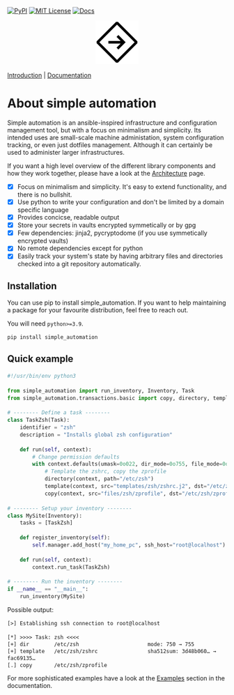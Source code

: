 [![PyPI](https://img.shields.io/pypi/v/simple_automation.svg)](https://pypi.org/pypi/simple_automation/)
[![MIT License](https://img.shields.io/badge/license-MIT-blue.svg)](./LICENSE)
[![Docs](https://readthedocs.org/projects/simple-automation/badge/?version=latest)](https://simple-automation.oddlama.org/en/latest/?badge=latest)

<p align="center">
  <img src="./docs/imgs/logo.svg" height="100" width="auto" />
</p>

[Introduction](https://simple-automation.oddlama.org/en/latest/contents/introduction.html) \|
[Documentation](https://simple-automation.oddlama.org/en/latest)

# About simple automation

Simple automation is an ansible-inspired infrastructure and configuration management tool,
but with a focus on minimalism and simplicity. Its intended uses are small-scale machine administation, system configuration tracking,
or even just dotfiles management. Although it can certainly be used to administer larger
infrastructures.

If you want a high level overview of the different library components
and how they work together, please have a look at the [Architecture](https://simple-automation.oddlama.org/en/latest/api/architecture.html) page.

- [x] Focus on minimalism and simplicity. It's easy to extend functionality, and there is no bullshit.
- [x] Use python to write your configuration and don't be limited by a domain specific language
- [x] Provides concicse, readable output
- [x] Store your secrets in vaults encrypted symmetically or by gpg
- [x] Few dependencies: jinja2, pycryptodome (if you use symmetically encrypted vaults)
- [x] No remote dependencies except for python
- [x] Easily track your system's state by having arbitrary files and directories checked into a git repository automatically.

## Installation

You can use pip to install simple_automation. If you want to help maintaining a package
for your favourite distribution, feel free to reach out.

You will need `python>=3.9`.

```bash
pip install simple_automation
```

## Quick example

```python
#!/usr/bin/env python3

from simple_automation import run_inventory, Inventory, Task
from simple_automation.transactions.basic import copy, directory, template

# -------- Define a task --------
class TaskZsh(Task):
    identifier = "zsh"
    description = "Installs global zsh configuration"

    def run(self, context):
        # Change permission defaults
        with context.defaults(umask=0o022, dir_mode=0o755, file_mode=0o644):
            # Template the zshrc, copy the zprofile
            directory(context, path="/etc/zsh")
            template(context, src="templates/zsh/zshrc.j2", dst="/etc/zsh/zshrc")
            copy(context, src="files/zsh/zprofile", dst="/etc/zsh/zprofile")

# -------- Setup your inventory --------
class MySite(Inventory):
    tasks = [TaskZsh]

    def register_inventory(self):
        self.manager.add_host("my_home_pc", ssh_host="root@localhost")

    def run(self, context):
        context.run_task(TaskZsh)

# -------- Run the inventory --------
if __name__ == "__main__":
    run_inventory(MySite)
```

Possible output:
```
[>] Establishing ssh connection to root@localhost

[*] >>>> Task: zsh <<<<
[+] dir        /etc/zsh                      mode: 750 → 755
[+] template   /etc/zsh/zshrc                sha512sum: 3d48b060… → fac69135…
[.] copy       /etc/zsh/zprofile
```

For more sophisticated examples have a look at the [Examples](https://simple-automation.oddlama.org/en/latest/contents/examples.html) section in the
documentation.
